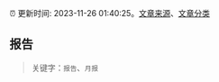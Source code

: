 :alarm_clock: 更新时间: 2023-11-26 01:40:25。[文章来源](/README.md)、[文章分类](/TAGS.md)

## 报告


> 关键字：`报告`、`月报`



